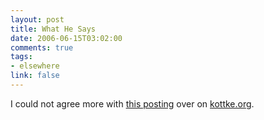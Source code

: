 ```yaml
--- 
layout: post
title: What He Says
date: 2006-06-15T03:02:00
comments: true
tags:
- elsewhere
link: false
---
```

I could not agree more with <a href="http://www.kottke.org/06/06/please-stop" title="Please Stop">this posting</a> over on <a href="http://kottke.org" title="kottke.org">kottke.org</a>.
